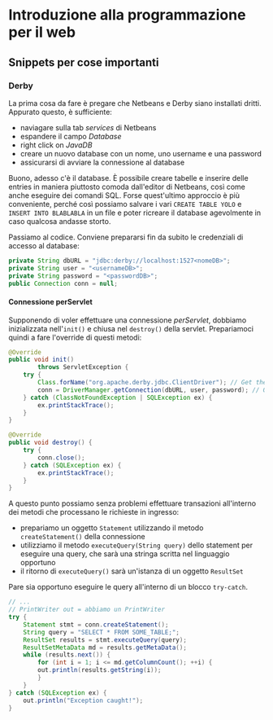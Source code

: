 # Introduzione alla programmazione per il web

## Snippets per cose importanti

### Derby
La prima cosa da fare è pregare che Netbeans e Derby siano installati dritti. Appurato questo, è sufficiente:
* naviagare sulla tab _services_ di Netbeans
* espandere il campo _Database_
* right click on _JavaDB_
* creare un nuovo database con un nome, uno username e una password
* assicurarsi di avviare la connessione al database

Buono, adesso c'è il database. È possibile creare tabelle e inserire delle entries in maniera piuttosto comoda dall'editor di Netbeans, così come anche eseguire dei comandi SQL. Forse quest'ultimo approccio è più conveniente, perché così possiamo salvare i vari `CREATE TABLE YOLO` e `INSERT INTO BLABLABLA` in un file e poter ricreare il database agevolmente in caso qualcosa andasse storto.

Passiamo al codice. Conviene prepararsi fin da subito le credenziali di accesso al database:
```java
private String dbURL = "jdbc:derby://localhost:1527<nomeDB>";
private String user = "<usernameDB>";
private String password = "<passwordDB>";
public Connection conn = null;
```

#### Connessione perServlet
Supponendo di voler effettuare una connessione _perServlet_, dobbiamo inizializzata nell'`init()` e chiusa nel `destroy()` della servlet. Prepariamoci quindi a fare l'override di questi metodi:
```java
@Override
public void init()
        throws ServletException {
    try {
        Class.forName("org.apache.derby.jdbc.ClientDriver"); // Get the driver
        conn = DriverManager.getConnection(dbURL, user, password); // Open connection
    } catch (ClassNotFoundException | SQLException ex) {
        ex.printStackTrace();
    }
}

@Override
public void destroy() {
    try {
        conn.close(); 
    } catch (SQLException ex) {
        ex.printStackTrace();
    }
}
```
A questo punto possiamo senza problemi effettuare transazioni all'interno dei metodi che processano le richieste in ingresso:
* prepariamo un oggetto `Statement` utilizzando il metodo `createStatement()` della connessione
* utilizziamo il metodo `executeQuery(String query)` dello statement per eseguire una query, che sarà una stringa scritta nel linguaggio opportuno
* il ritorno di `executeQuery()` sarà un'istanza di un oggetto `ResultSet`
  
Pare sia opportuno eseguire le query all'interno di un blocco `try-catch`.

```java
// ...
// PrintWriter out = abbiamo un PrintWriter
try {
    Statement stmt = conn.createStatement();
    String query = "SELECT * FROM SOME_TABLE;";
    ResultSet results = stmt.executeQuery(query);
    ResultSetMetaData md = results.getMetaData();
    while (results.next()) {
        for (int i = 1; i <= md.getColumnCount(); ++i) {
        out.println(results.getString(i));
        }
    }
} catch (SQLException ex) {
    out.println("Exception caught!");
}
```